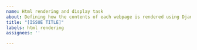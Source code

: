 ```yaml
---
name: Html rendering and display task
about: Defining how the contents of each webpage is rendered using Django HTML templates, including the rendering of dynamic data received from the database.
title: "[ISSUE TITLE]"
labels: html rendering
assignees: ''

---
```


